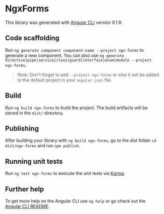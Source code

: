 # NgxForms

This library was generated with [Angular CLI](https://github.com/angular/angular-cli) version 9.1.9.

## Code scaffolding

Run `ng generate component component-name --project ngx-forms` to generate a new component. You can also use `ng generate directive|pipe|service|class|guard|interface|enum|module --project ngx-forms`.
> Note: Don't forget to add `--project ngx-forms` or else it will be added to the default project in your `angular.json` file. 

## Build

Run `ng build ngx-forms` to build the project. The build artifacts will be stored in the `dist/` directory.

## Publishing

After building your library with `ng build ngx-forms`, go to the dist folder `cd dist/ngx-forms` and run `npm publish`.

## Running unit tests

Run `ng test ngx-forms` to execute the unit tests via [Karma](https://karma-runner.github.io).

## Further help

To get more help on the Angular CLI use `ng help` or go check out the [Angular CLI README](https://github.com/angular/angular-cli/blob/master/README.md).
